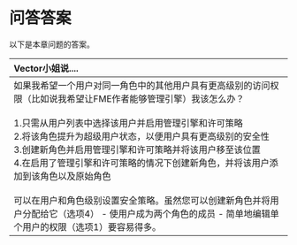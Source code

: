 # 问答答案

以下是本章问题的答案。

|  Vector小姐说.... |
| :--- |
|  如果我希望一个用户对同一角色中的其他用户具有更高级别的访问权限（比如说我希望让FME作者能够管理引擎）我该怎么办？  <br><br>1.只需从用户列表中选择该用户并启用管理引擎和许可策略 <br>2.将该角色提升为超级用户状态，以便用户具有更高级别的安全性 <br>3.创建新角色并启用管理引擎和许可策略并将该用户移至该位置 <br>4.在启用了管理引擎和许可策略的情况下创建新角色，并将该用户添加到该角色以及原始角色  <br><br>可以在用户和角色级别设置安全策略。虽然您可以创建新角色并将用户分配给它（选项4） - 使用户成为两个角色的成员 - 简单地编辑单个用户的权限（选项1）要容易得多。 |

